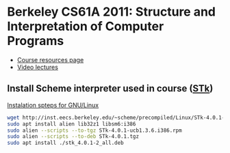 # Berkeley CS61A 2011: Structure and Interpretation of Computer Programs 
- [Course resources page](https://people.eecs.berkeley.edu/~bh/61a-pages/ "Course resources page")
- [Video lectures](https://archive.org/details/ucberkeley-webcast-PL3E89002AA9B9879E?sort=titleSorter "Video lectures")

## Install Scheme interpreter used in course ([STk](http://kaolin.unice.fr/STk/ "STk"))
[Instalation spteps for GNU/Linux](https://people.eecs.berkeley.edu/~bh/61a-pages/Scheme/source/linux.html "Instalation spteps for GNU/Linux")
```bash
wget http://inst.eecs.berkeley.edu/~scheme/precompiled/Linux/STk-4.0.1-ucb1.3.6.i386.rpm
sudo apt install alien lib32z1 libsm6:i386
sudo alien --scripts --to-tgz STk-4.0.1-ucb1.3.6.i386.rpm
sudo alien --scripts --to-deb STk-4.0.1.tgz
sudo apt install ./stk_4.0.1-2_all.deb
```
